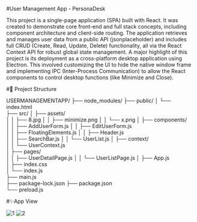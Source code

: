 #User Management App - PersonaDesk

This project is a single-page application (SPA) built with React. It was created to demonstrate core front-end and full stack concepts, including component architecture and client-side routing.
The application retrieves and manages user data from a public API (jsonplaceholder) and includes full CRUD (Create, Read, Update, Delete) functionality, all via the React Context API for robust global state management.
A major highlight of this project is its deployment as a cross-platform desktop application using Electron. This involved customizing the UI to hide the native window frame and implementing IPC (Inter-Process Communication) to allow the React components to control desktop functions (like Minimize and Close).

#📁 Project Structure

USERMANAGEMENTAPP/
├── node_modules/
├── public/
│   └── index.html      
├── src/
│   ├── assets/                 
│   │   ├── 8.jpg 
│   │   ├── minimize.png
│   │   └── x.png
│   ├── components/             
│   │   ├── AddUserForm.js
│   │   ├── EditUserForm.js   
│   │   ├── FloatingElements.js
│   │   ├── Header.js          
│   │   ├── SearchBar.js
│   │   └── UserList.js
│   ├── context/                
│   │   └── UserContext.js     
│   ├── pages/                  
│   │   ├── UserDetailPage.js
│   │   └── UserListPage.js
│   ├── App.js                  
│   ├── index.css               
│   └── index.js        
├── main.js                    
├── package-lock.json
├── package.json                
└── preload.js  

#✨App View

![1](https://github.com/user-attachments/assets/fcda201a-2a21-4340-a711-b9fa45bfc4f1)
![2](https://github.com/user-attachments/assets/780b687a-62b9-4602-a472-2926b42aad0d)
